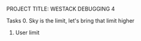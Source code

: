 PROJECT TITLE: WESTACK DEBUGGING 4

Tasks
0. Sky is the limit, let's bring that limit higher
1. User limit
